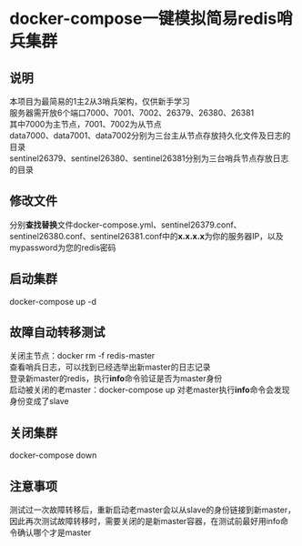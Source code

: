 # docker-compose一键模拟简易redis哨兵集群  

## 说明  
本项目为最简易的1主2从3哨兵架构，仅供新手学习  
服务器需开放6个端口7000、7001、7002、26379、26380、26381  
其中7000为主节点，7001、7002为从节点  
data7000、data7001、data7002分别为三台主从节点存放持久化文件及日志的目录  
sentinel26379、sentinel26380、sentinel26381分别为三台哨兵节点存放日志的目录  

## 修改文件  
分别**查找替换**文件docker-compose.yml、sentinel26379.conf、sentinel26380.conf、sentinel26381.conf中的**x.x.x.x**为你的服务器IP，以及mypassword为您的redis密码  

## 启动集群  
docker-compose up -d  

## 故障自动转移测试  
关闭主节点：docker rm -f redis-master  
查看哨兵日志，可以找到已经选举出新master的日志记录  
登录新master的redis，执行**info**命令验证是否为master身份  
启动被关闭的老master：docker-compose up
对老master执行**info**命令会发现身份变成了slave

## 关闭集群  
docker-compose down

## 注意事项
测试过一次故障转移后，重新启动老master会以从slave的身份链接到新master，因此再次测试故障转移时，需要关闭的是新master容器，在测试前最好用info命令确认哪个才是master
